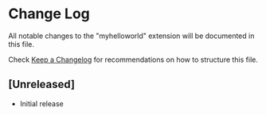 # Change Log
All notable changes to the "myhelloworld" extension will be documented in this file.

Check [Keep a Changelog](http://keepachangelog.com/) for recommendations on how to structure this file.

## [Unreleased]
- Initial release
